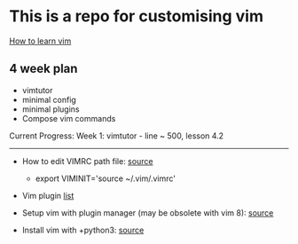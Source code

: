 # This is a repo for customising vim

[How to learn vim](https://medium.com/actualize-network/how-to-learn-vim-a-four-week-plan-cd8b376a9b85)

## 4 week plan
- vimtutor
- minimal config
- minimal plugins
- Compose vim commands

Current Progress:
Week 1: vimtutor - line ~ 500, lesson 4.2

---

- How to edit VIMRC path file: [source](https://stackoverflow.com/questions/7109667/change-default-location-of-vimrc)
  - export VIMINIT='source ~/.vim/.vimrc'

- Vim plugin [list](https://vimawesome.com/)
- Setup vim with plugin manager (may be obsolete with vim 8): [source](https://roboticsbackend.com/install-use-vim-raspberry-pi/)
- Install vim with +python3: [source](https://vi.stackexchange.com/questions/11526/how-to-enable-python-feature-in-vim)
